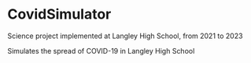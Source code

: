 # CovidSimulator
Science project implemented at Langley High School, from 2021 to 2023

Simulates the spread of COVID-19 in Langley High School

